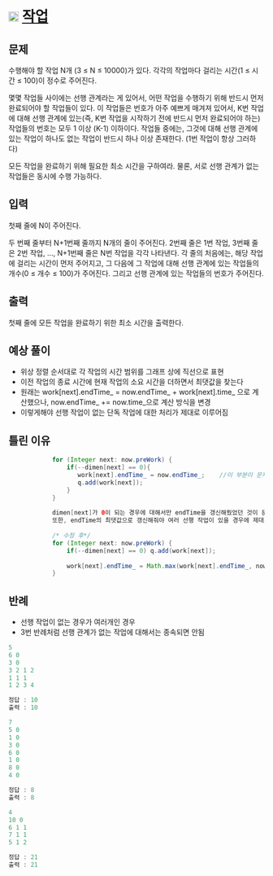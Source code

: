 # <img src="https://d2gd6pc034wcta.cloudfront.net/tier/12.svg" class="solvedac-tier" width = 20> [작업](https://www.acmicpc.net/problem/2056)

## 문제
수행해야 할 작업 N개 (3 ≤ N ≤ 10000)가 있다. 각각의 작업마다 걸리는 시간(1 ≤ 시간 ≤ 100)이 정수로 주어진다.

몇몇 작업들 사이에는 선행 관계라는 게 있어서, 어떤 작업을 수행하기 위해 반드시 먼저 완료되어야 할 작업들이 있다. 이 작업들은 번호가 아주 예쁘게 매겨져 있어서, K번 작업에 대해 선행 관계에 있는(즉, K번 작업을 시작하기 전에 반드시 먼저 완료되어야 하는) 작업들의 번호는 모두 1 이상 (K-1) 이하이다. 작업들 중에는, 그것에 대해 선행 관계에 있는 작업이 하나도 없는 작업이 반드시 하나 이상 존재한다. (1번 작업이 항상 그러하다)

모든 작업을 완료하기 위해 필요한 최소 시간을 구하여라. 물론, 서로 선행 관계가 없는 작업들은 동시에 수행 가능하다.

## 입력
첫째 줄에 N이 주어진다.

두 번째 줄부터 N+1번째 줄까지 N개의 줄이 주어진다. 2번째 줄은 1번 작업, 3번째 줄은 2번 작업, ..., N+1번째 줄은 N번 작업을 각각 나타낸다. 각 줄의 처음에는, 해당 작업에 걸리는 시간이 먼저 주어지고, 그 다음에 그 작업에 대해 선행 관계에 있는 작업들의 개수(0 ≤ 개수 ≤ 100)가 주어진다. 그리고 선행 관계에 있는 작업들의 번호가 주어진다.

## 출력
첫째 줄에 모든 작업을 완료하기 위한 최소 시간을 출력한다.

## 예상 풀이
 - 위상 정렬 순서대로 각 작업의 시간 범위를 그래프 상에 직선으로 표현
 - 이전 작업의 종료 시간에 현재 작업의 소요 시간을 더하면서 최댓값을 찾는다
 - 원래는 work[next].endTime_ = now.endTime_ + work[next].time_ 으로 계산했으나, now.endTime_ += now.time_으로 계산 방식을 변경
 - 이렇게해야 선행 작업이 없는 단독 작업에 대한 처리가 제대로 이루어짐

## 틀린 이유
```java
            for (Integer next: now.preWork) {
                if(--dimen[next] == 0){
                   work[next].endTime_ = now.endTime_;    //이 부분이 문제      
                   q.add(work[next]);
                }
            }
            
            dimen[next]가 0이 되는 경우에 대해서만 endTime을 갱신해줬었던 것이 문제
            또한, endTime의 최댓값으로 갱신해줘야 여러 선행 작업이 있을 경우에 제대로 처리가 됨
            
            /* 수정 후*/
            for (Integer next: now.preWork) {
                if(--dimen[next] == 0) q.add(work[next]);
                
                work[next].endTime_ = Math.max(work[next].endTime_, now.endTime_);
            }
```


## 반례
 - 선행 작업이 없는 경우가 여러개인 경우
 - 3번 반례처럼 선행 관계가 없는 작업에 대해서는 종속되면 안됨
 

```java
5
6 0
3 0
3 2 1 2
1 1 1
1 2 3 4
```
```java
정답 : 10
출력 : 10
```

```java
7
5 0
1 0
3 0
6 0
1 0
8 0
4 0
```

```java
정답 : 8  
출력 : 8
```

```java
4
10 0
6 1 1
7 1 1
5 1 2
```

```java
정답 : 21
출력 : 21
```
